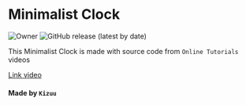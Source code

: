 # Minimalist Clock

![Owner](https://badgen.net/badge/Owner/Kizuu/blue?icon=github) ![GitHub release (latest by date)](https://img.shields.io/github/v/release/KizuuDev/min-clock?logo=github)

This Minimalist Clock is made with source code from `Online Tutorials` videos

[Link video](https://youtu.be/s9mGaRSRGZw)


#### Made by `Kizuu`
